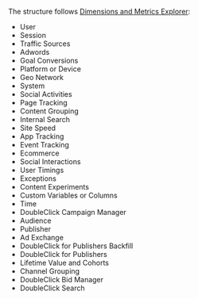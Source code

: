 The structure follows [Dimensions and Metrics Explorer](https://developers.google.com/analytics/devguides/reporting/core/dimsmets):
 * User
 * Session
 * Traffic Sources
 * Adwords
 * Goal Conversions
 * Platform or Device
 * Geo Network
 * System
 * Social Activities
 * Page Tracking
 * Content Grouping
 * Internal Search
 * Site Speed
 * App Tracking
 * Event Tracking
 * Ecommerce
 * Social Interactions
 * User Timings
 * Exceptions
 * Content Experiments
 * Custom Variables or Columns
 * Time
 * DoubleClick Campaign Manager
 * Audience
 * Publisher
 * Ad Exchange
 * DoubleClick for Publishers Backfill
 * DoubleClick for Publishers
 * Lifetime Value and Cohorts
 * Channel Grouping
 * DoubleClick Bid Manager
 * DoubleClick Search
